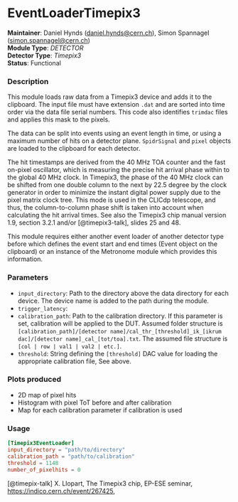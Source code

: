 # EventLoaderTimepix3
**Maintainer**: Daniel Hynds (<daniel.hynds@cern.ch>), Simon Spannagel (<simon.spannagel@cern.ch>)  
**Module Type**: *DETECTOR*  
**Detector Type**: *Timepix3*  
**Status**: Functional

### Description
This module loads raw data from a Timepix3 device and adds it to the clipboard. The input file must have extension `.dat` and are sorted into time order via the data file serial numbers. This code also identifies `trimdac` files and applies this mask to the pixels.

The data can be split into events using an event length in time, or using a maximum number of hits on a detector plane. `SpidrSignal` and `pixel` objects are loaded to the clipboard for each detector.

The hit timestamps are derived from the 40 MHz TOA counter and the fast on-pixel oscillator, which is measuring the precise hit arrival phase within to the global 40 MHz clock.
In Timepix3, the phase of the 40 MHz clock can be shifted from one double column to the next by 22.5 degree by the clock generator in order to minimize the instant digital power supply due to the pixel matrix clock tree.
This mode is used in the CLICdp telescope, and thus, the column-to-column phase shift is taken into account when calculating the hit arrival times.
See also the Timepix3 chip manual version 1.9, section 3.2.1 and/or [@timepix3-talk], slides 25 and 48.

This module requires either another event loader of another detector type before which defines the event start and end times (Event object on the clipboard) or an instance of the Metronome module which provides this information.

### Parameters
* `input_directory`: Path to the directory above the data directory for each device. The device name is added to the path during the module.
* `trigger_latency`:
* `calibration_path`: Path to the calibration directory. If this parameter is set, calibration will be applied to the DUT. Assumed folder structure is `[calibration_path]/[detector name]/cal_thr_[threshold]_ik_[ikrum dac]/[detector name]_cal_[tot/toa].txt`. The assumed file structure is `[col | row | val1 | val2 | etc.]`.
* `threshold`: String defining the `[threshold]` DAC value for loading the appropriate calibration file, See above.

### Plots produced
* 2D map of pixel hits
* Histogram with pixel ToT before and after calibration
* Map for each calibration parameter if calibration is used

### Usage
```toml
[Timepix3EventLoader]
input_directory = "path/to/directory"
calibration_path = "path/to/calibration"
threshold = 1148
number_of_pixelhits = 0
```

[@timepix-talk] X. Llopart, The Timepix3 chip, EP-ESE seminar, https://indico.cern.ch/event/267425,
